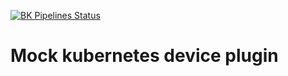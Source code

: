 [![BK Pipelines Status](https://api.bkdevops.qq.com/process/api/external/pipelines/projects/mock-k8s-device-plugin/p-5e347ba04b48421585a492dfde05453e/badge?X-DEVOPS-PROJECT-ID=mock-k8s-device-plugin)](http://api.devops.oa.com/process/api-html/user/builds/projects/mock-k8s-device-plugin/pipelines/p-5e347ba04b48421585a492dfde05453e/latestFinished?X-DEVOPS-PROJECT-ID=mock-k8s-device-plugin)

# Mock kubernetes device plugin 
